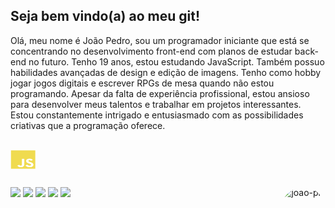 ## Seja bem vindo(a) ao meu git!

Olá, meu nome é João Pedro, sou um programador iniciante que está se concentrando no desenvolvimento front-end com planos de estudar back-end no futuro. Tenho 19 anos, estou estudando JavaScript. Também possuo habilidades avançadas de design e edição de imagens. Tenho como hobby jogar jogos digitais e escrever RPGs de mesa quando não estou programando. Apesar da falta de experiência profissional, estou ansioso para desenvolver meus talentos e trabalhar em projetos interessantes. Estou constantemente intrigado e entusiasmado com as possibilidades criativas que a programação oferece.

<div style="display: inline_block"><br>
  <img align="center" alt="Rafa-Js" height="30" width="40" src="https://raw.githubusercontent.com/devicons/devicon/master/icons/javascript/javascript-plain.svg">
</div>
  
  ##
 
<div> 
  <a href="https://www.youtube.com/channel/UC_-uuuZbY0AAt9CViNzvc-Q" target="_blank"><img src="https://img.shields.io/badge/YouTube-FF0000?style=for-the-badge&logo=youtube&logoColor=white" target="_blank"></a>
  <a href="https://www.instagram.com/supraiiss/" target="_blank"><img src="https://img.shields.io/badge/-Instagram-%23E4405F?style=for-the-badge&logo=instagram&logoColor=white" target="_blank"></a>
 	<a href="https://www.twitch.tv/supraiis" target="_blank"><img src="https://img.shields.io/badge/Twitch-9146FF?style=for-the-badge&logo=twitch&logoColor=white" target="_blank"></a>
 <a href="https://discord.gg/qMGSgabu7t" target="_blank"><img src="https://img.shields.io/badge/Discord-7289DA?style=for-the-badge&logo=discord&logoColor=white" target="_blank"></a> 
  <a href = "jp_maiafonseca@hotmail.com"><img src="https://img.shields.io/badge/-Gmail-%23333?style=for-the-badge&logo=gmail&logoColor=white" target="_blank"></a>
<img align="right" alt="joao-pic" height="150x150" style="border-radius:50px;" src="https://images-ext-1.discordapp.net/external/iK0SaTRZ9puJKYvBQNop5OzvsVaf1xmnW8zwQLxzB-4/%3Fcid%3Decf05e4723k6f7g9l9wz1jenmfq4oyeb8mlv0b26uoxc9q7t%26rid%3Dgiphy.gif%26ct%3Ds/https/media3.giphy.com/media/kfPayPiTSdNZWmhyYY/giphy.gif">
  
</div>
